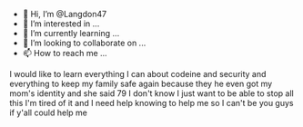 - 👋 Hi, I’m @Langdon47
- 👀 I’m interested in ...
- 🌱 I’m currently learning ...
- 💞️ I’m looking to collaborate on ...
- 📫 How to reach me ...

<!---
Langdon47/Langdon47 is a ✨ special ✨ repository because its `README.md` (this file) appears on your GitHub profile.
You can click the Preview link to take a look at your changes.
--->
I would like to learn everything I can about codeine and security and everything to keep my family safe again because they he even got my mom's identity and she said 79 I don't know I just want to be able to stop all this I'm tired of it and I need help knowing to help me so I can't be you guys if y'all could help me
